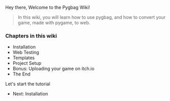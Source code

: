 Hey there, Welcome to the Pygbag Wiki!
> In this wiki, you will learn how to use pygbag, and how to convert your game, made with pygame, to web.

### Chapters in this wiki
* Installation
* Web Testing
* Templates
* Project Setup
* Bonus: Uploading your game on itch.io
* The End

Let's start the tutorial
* Next: Installation
